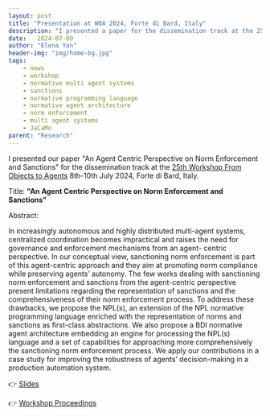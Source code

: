 ```yaml
---
layout: post
title: "Presentation at WOA 2024, Forte di Bard, Italy"
description: "I presented a paper for the dissemination track at the 25th Workshop From Objects to Agents 8th-10th July 2024, Forte di Bard, Italy"
date:   2024-07-09
author: "Elena Yan"
header-img: "img/home-bg.jpg"
tags: 
    - news
    - workshop
    - normative multi agent systems
    - sanctions
    - normative programming language
    - normative agent architecture 
    - norm enforcement
    - multi agent systems
    - JaCaMo
parent: "Research"
---
```


I presented our paper "An Agent Centric Perspective on Norm Enforcement and Sanctions" for the dissemination track at the [25th Workshop From Objects to Agents](https://www.univda.it/woa2024/) 8th-10th July 2024, Forte di Bard, Italy.

Title: **"An Agent Centric Perspective on Norm Enforcement and Sanctions"**

Abstract: 

In increasingly autonomous and highly distributed multi-agent systems, centralized coordination becomes impractical and raises the need for governance and enforcement mechanisms from an agent-
centric perspective. In our conceptual view, sanctioning norm enforcement is part of this agent-centric approach and they aim at promoting norm compliance while preserving agents’ autonomy. The few works dealing with sanctioning norm enforcement and sanctions from the agent-centric perspective present limitations regarding the representation of sanctions and the comprehensiveness of their norm enforcement process. To address these drawbacks, we propose the NPL(s), an extension of the NPL normative programming language enriched with the representation of norms and sanctions as first-class abstractions. We also propose a BDI normative agent architecture embedding an engine for processing the NPL(s) language and a set of capabilities for approaching more comprehensively the sanctioning norm enforcement process. We apply our contributions in a case study for improving the robustness of agents’ decision-making in a production automation system.

👉 [Slides](../../../../presentation/woa24.pdf)

👉 [Workshop Proceedings](https://ceur-ws.org/Vol-3735/)